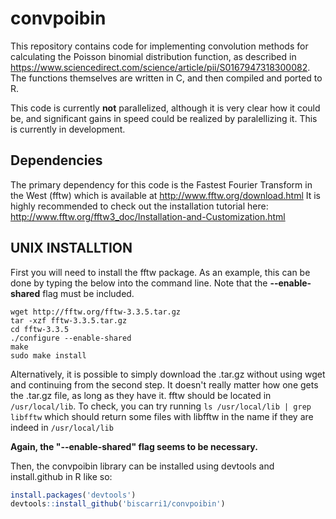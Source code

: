 # convpoibin

This repository contains code for implementing convolution methods for calculating the Poisson binomial distribution function, as described in https://www.sciencedirect.com/science/article/pii/S0167947318300082. The functions themselves are written in C, and then compiled and ported to R.

This code is currently **not** parallelized, although it is very clear how it could be, and significant gains in speed could be realized by paralellizing it. This is currently in development.


## Dependencies
The primary dependency for this code is the Fastest Fourier Transform in the West (fftw) which is available at http://www.fftw.org/download.html It is highly recommended to check out the installation tutorial here: http://www.fftw.org/fftw3_doc/Installation-and-Customization.html




## UNIX INSTALLTION
First you will need to install the fftw package. As an example, this can be done by typing the below into the command line. Note that the **--enable-shared** flag must be included.
```
wget http://fftw.org/fftw-3.3.5.tar.gz
tar -xzf fftw-3.3.5.tar.gz
cd fftw-3.3.5
./configure --enable-shared
make
sudo make install
```
Alternatively, it is possible to simply download the .tar.gz without using wget and continuing from the second step. It doesn't really matter how one gets the .tar.gz file, as long as they have it. fftw should be located in ```/usr/local/lib```. To check, you can try running ```ls /usr/local/lib | grep libfftw``` which should return some files with libfftw in the name if they are indeed in ```/usr/local/lib```

**Again, the "--enable-shared" flag seems to be necessary.**

Then, the convpoibin library can be installed using devtools and install.github in R like so:
```R
install.packages('devtools')
devtools::install_github('biscarri1/convpoibin')
```
